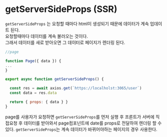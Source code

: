 # getServerSideProps (SSR)

`getServerSideProps` 는 요청할 때마다 html이 생성되기 때문에 데이터가 계속 업데이트 된다.  
요청할때마다 데이터를 계속 불러오는 것이다.  
그래서 데이터를 새로 받아오면 그 데이터로 페이지가 렌더링 된다.

```js
//page

function Page({ data }) {
...
}

export async function getServerSideProps() {

  const res = await axios.get(`https://localholst:3065/user`)
  const data = res.data

  return { props: { data } }
}
```

page를 사용자가 요청하면 `getServerSideProps`를 먼저 실행 후 프론트가 서버에 직접요청 후 데이터를 받아와서 page컴포넌트에 date를 props로 전달하여 렌더링 할 수 있다.
`getServerSideProps`는 계속 데이터가 바뀌어야하는 페이지의 경우 사용한다.
